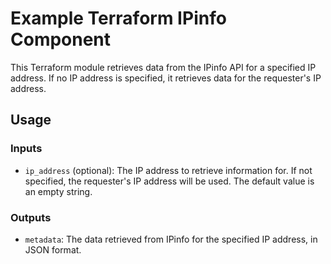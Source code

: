 # Example Terraform IPinfo Component

This Terraform module retrieves data from the IPinfo API for a specified IP address. If no IP address is specified, it retrieves data for the requester's IP address.

## Usage

### Inputs

- `ip_address` (optional): The IP address to retrieve information for. If not specified, the requester's IP address will be used. The default value is an empty string.

### Outputs

- `metadata`: The data retrieved from IPinfo for the specified IP address, in JSON format.
